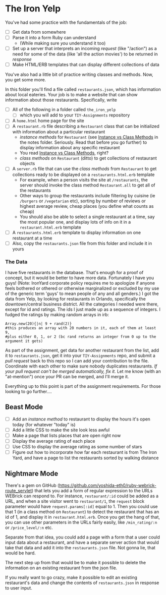 # The Iron Yelp

You've had some practice with the fundamentals of the job:
* [ ] Get data from somewhere
* [ ] Parse it into a form Ruby can understand
  *  (While making sure _you_ understand it too)
* [ ] Set up a server that interprets an incoming _request_ (like "/action") as a need for some of the data (like 'all the action movies') to be returned in _response_
* [ ] Make HTML/ERB templates that can display different collections of data

You've also had a little bit of practice writing classes and methods. Now, you get some more. 

In this folder you'll find a file called `restaurants.json`, which has information about local eateries. Your job is to make a website that can show information about those restaurants. Specifically, write
* [ ] All of the following in a folder called `the_iron_yelp`
  * [ ] which you will add to your `TIY-Assignments` repository
* [ ] A `home.html` home page for the site
* [ ] A `restaurant.rb` file describing a `Restaurant` class that can be initialized with information about a particular restaurant
  * _instance methods_ for `Restaurant` (see [Instance vs Class Methods](https://github.com/TheIronYard--Orlando/2015--SUMMER--ROR/blob/master/Notes/Week1/instance_vs_class_methods.md) in the notes folder. Seriously. Read that before you go further) to display information about any specific restaurant
  * You read [Instance vs Class Methods](https://github.com/TheIronYard--Orlando/2015--SUMMER--ROR/blob/master/Notes/Week1/instance_vs_class_methods.md), right?
  * _class methods_ on `Restaurant` (ditto) to get collections of restaurant objects
* [ ] A `server.rb` file that can use the _class methods_ from `Restaurant` to get collections ready to be displayed on a `restaurants.html.erb` template
  * For example, when a person visits the site at `/restaurants`, the server should invoke the class method `Restaurant.all` to get all of the restaurants
  * Other ways to group the restaurants include filtering by cuisine (ie `/burgers` or `/vegetarian` etc), sorting by number of reviews or highest average review, cheap places (you define what counts as cheap)
  * You should also be able to select a single restaurant at a time, say the most popular one, and display lots of info on it in a `restaurant.html.erb` template
* [ ] A `restaurants.html.erb` template to display information on one restaurant at a time
* [ ] Also, copy the `restaurants.json` file from this folder and include it in yours

### The Data

I have five restaurants in the database. That's enough for a proof of concept, but it would be better to have more data. Fortunately I have you guys! (Note: IronYard corporate policy requires me to apologize if anyone feels bothered or othered or otherwise marginalized or excluded by my use of the generic term 'guys' to mean people of any and all genders.) I got the data from Yelp, by looking for restaurants in Orlando, specifically the downtown/central business district. All the categories I needed were there, except for id and ratings. The ids I just made up as a sequence of integers. I fudged the ratings by making random arrays in irb:
```
Array.new(20){|n| 9 + rand(2)} 
#this produces an array with 20 numbers in it, each of them at least 9, 
#plus either 0, 1, or 2 (bc rand returns an integer from 0 up to the argument it gets)
```
As part of the assignment, get data for another restaurant from the list, add it to `restaurants.json`, get it into your `TIY-Assignments` repo, and submit a _pull request_ back to this repo so I can add your contribution to the file. Coordinate with each other to make sure nobody duplicates restaurants. *If your pull request can't be merged automatically, fix it.* Let me know (with an "at-mention") once your PR can be merged, and I'll merge it.  

Everything up to this point is part of the assignment requirements. For those looking to go further....

## Beast Mode

* [ ] Add an _instance method_ to restaurant to display the hours it's open today (for whatever "today" is)
* [ ] Add a little CSS to make the site look less awful
* [ ] Make a page that lists places that are open right now
* [ ] Display the average rating of each place
* [ ] Use CSS to display the average rating as some number of stars
* [ ] Figure out how to incorporate how far each restaurant is from The Iron Yard, and have a page to list the restaurants sorted by walking distance

## Nightmare Mode

There's a gem on GitHub (https://github.com/yoshida-eth0/ruby-webrick-route_servlet) that lets you add a form of regular expression to the URLs WEBrick can respond to. For instance, `restaurant/:id` could be added as a URL, and when a site visitor went to `restaurant/1`, the `request` block parameter would have `request.params[:id]` equal to 1. Then you could use that 1 (in a class method on `Restaurant`) to detect the restaurant that has an id of 1, and display it in `restaurant.html.erb`. Once you get the hang of that, you can use other parameters in the URLs fairly easily, like `/min_rating/:n` or `/price_level/:n` etc.

Separate from that idea, you could add a page with a form that a user could input data about a restaurant, and have a separate server action that would take that data and add it into the `restaurants.json` file. Not gonna lie, that would be hard.

The next step up from that would be to make it possible to delete the information on an existing restaurant from the json file.

If you really want to go crazy, make it possible to edit an existing restaurant's data and change the contents of `restaurants.json` in response to user input.  

